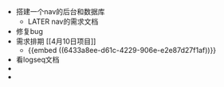 - 搭建一个nav的后台和数据库
	- LATER nav的需求文档
- 修复bug
- 需求排期 [[4月10日项目]]
	- {{embed ((6433a8ee-d61c-4229-906e-e2e87d27f1af))}}
- 看logseq文档
-
-